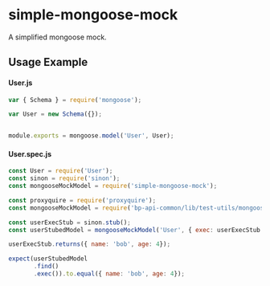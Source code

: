 # simple-mongoose-mock

A simplified mongoose mock.

## Usage Example

#### User.js
```JavaScript
var { Schema } = require('mongoose');

var User = new Schema({});


module.exports = mongoose.model('User', User);
```
#### User.spec.js
```JavaScript
const User = require('User');
const sinon = require('sinon');
const mongooseMockModel = require('simple-mongoose-mock');

const proxyquire = require('proxyquire');
const mongooseMockModel = require('bp-api-common/lib/test-utils/mongoose.mock');

const userExecStub = sinon.stub();
const userStubedModel = mongooseMockModel('User', { exec: userExecStub });

userExecStub.returns({ name: 'bob', age: 4});

expect(userStubedModel
       .find()
       .exec()).to.equal({ name: 'bob', age: 4});
```
